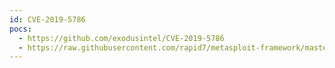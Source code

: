 ```yaml
---
id: CVE-2019-5786
pocs:
  - https://github.com/exodusintel/CVE-2019-5786
  - https://raw.githubusercontent.com/rapid7/metasploit-framework/master/modules/exploits/windows/browser/chrome_filereader_uaf.rb
---
```

